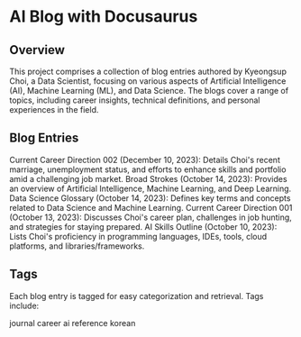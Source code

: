 # AI Blog with Docusaurus

## Overview
This project comprises a collection of blog entries authored by Kyeongsup Choi, a Data Scientist, focusing on various aspects of Artificial Intelligence (AI), Machine Learning (ML), and Data Science. The blogs cover a range of topics, including career insights, technical definitions, and personal experiences in the field.

## Blog Entries
Current Career Direction 002 (December 10, 2023): Details Choi's recent marriage, unemployment status, and efforts to enhance skills and portfolio amid a challenging job market.
Broad Strokes (October 14, 2023): Provides an overview of Artificial Intelligence, Machine Learning, and Deep Learning.
Data Science Glossary (October 14, 2023): Defines key terms and concepts related to Data Science and Machine Learning.
Current Career Direction 001 (October 13, 2023): Discusses Choi's career plan, challenges in job hunting, and strategies for staying prepared.
AI Skills Outline (October 10, 2023): Lists Choi's proficiency in programming languages, IDEs, tools, cloud platforms, and libraries/frameworks.

## Tags
Each blog entry is tagged for easy categorization and retrieval. Tags include:

journal career
ai reference
korean
